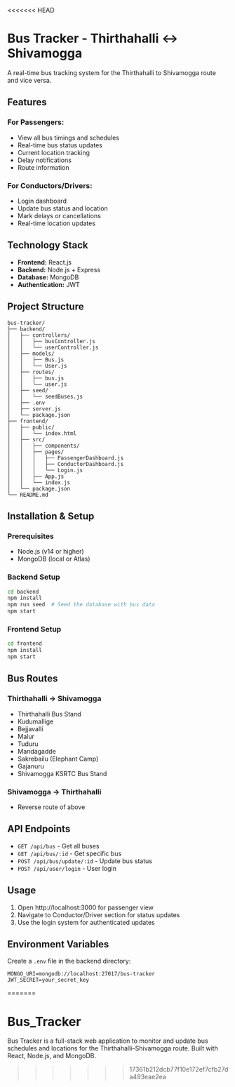 <<<<<<< HEAD
# Bus Tracker - Thirthahalli ↔ Shivamogga

A real-time bus tracking system for the Thirthahalli to Shivamogga route and vice versa.

## Features

### For Passengers:
- View all bus timings and schedules
- Real-time bus status updates
- Current location tracking
- Delay notifications
- Route information

### For Conductors/Drivers:
- Login dashboard
- Update bus status and location
- Mark delays or cancellations
- Real-time location updates

## Technology Stack

- **Frontend:** React.js
- **Backend:** Node.js + Express
- **Database:** MongoDB
- **Authentication:** JWT

## Project Structure

```
bus-tracker/
├── backend/
│   ├── controllers/
│   │   ├── busController.js
│   │   └── userController.js
│   ├── models/
│   │   ├── Bus.js
│   │   └── User.js
│   ├── routes/
│   │   ├── bus.js
│   │   └── user.js
│   ├── seed/
│   │   └── seedBuses.js
│   ├── .env
│   ├── server.js
│   └── package.json
├── frontend/
│   ├── public/
│   │   └── index.html
│   ├── src/
│   │   ├── components/
│   │   ├── pages/
│   │   │   ├── PassengerDashboard.js
│   │   │   ├── ConductorDashboard.js
│   │   │   └── Login.js
│   │   ├── App.js
│   │   └── index.js
│   └── package.json
└── README.md
```

## Installation & Setup

### Prerequisites
- Node.js (v14 or higher)
- MongoDB (local or Atlas)

### Backend Setup
```bash
cd backend
npm install
npm run seed  # Seed the database with bus data
npm start
```

### Frontend Setup
```bash
cd frontend
npm install
npm start
```

## Bus Routes

### Thirthahalli → Shivamogga
- Thirthahalli Bus Stand
- Kudumallige
- Bejjavalli
- Malur
- Tuduru
- Mandagadde
- Sakrebailu (Elephant Camp)
- Gajanuru
- Shivamogga KSRTC Bus Stand

### Shivamogga → Thirthahalli
- Reverse route of above

## API Endpoints

- `GET /api/bus` - Get all buses
- `GET /api/bus/:id` - Get specific bus
- `POST /api/bus/update/:id` - Update bus status
- `POST /api/user/login` - User login

## Usage

1. Open http://localhost:3000 for passenger view
2. Navigate to Conductor/Driver section for status updates
3. Use the login system for authenticated updates

## Environment Variables

Create a `.env` file in the backend directory:
```
MONGO_URI=mongodb://localhost:27017/bus-tracker
JWT_SECRET=your_secret_key
``` 
=======
# Bus_Tracker
 Bus Tracker is a full-stack web application to monitor and update bus schedules and locations for the Thirthahalli–Shivamogga route. Built with React, Node.js, and MongoDB.
>>>>>>> 17361b212dcb77f10e172ef7cfb27da493eae2ea
